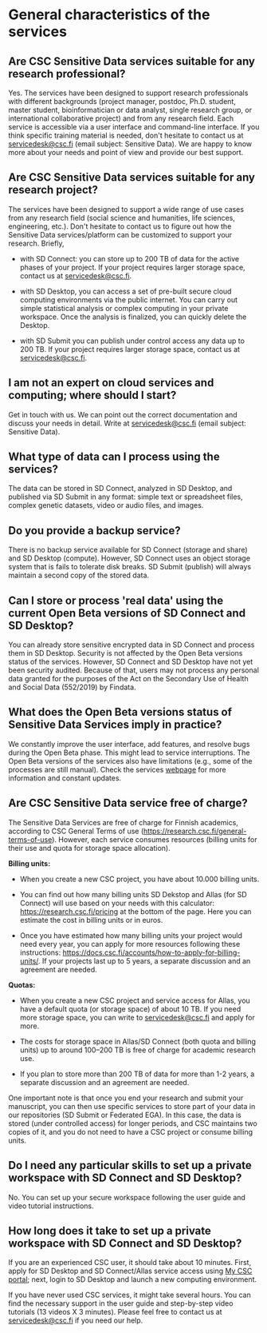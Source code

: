 # General characteristics of the services

## Are CSC Sensitive Data services suitable for any research professional? 
Yes. The services have been designed to support research professionals with different backgrounds (project manager, postdoc, Ph.D. student, master student, bioinformatician or data analyst,  single research group, or international collaborative project) and from any research field. 
Each service is accessible via a user interface and command-line interface.
If you think specific training material is needed, don't hesitate to contact us at servicedesk@csc.fi (email subject: Sensitive Data). We are happy to know more about your needs and point of view and provide our best support. 

## Are CSC Sensitive Data services suitable for any research project? 
The services have been designed to support a wide range of use cases from any research field (social science and humanities, life sciences, engineering, etc.). 
Don't hesitate to contact us to figure out how the Sensitive Data services/platform can be customized to support your research.
Briefly, 

* with SD Connect: you can store up to 200 TB of data for the active phases of your project. If your project requires larger storage space, contact us at servicedesk@csc.fi.

* with SD Desktop, you can access a set of pre-built secure cloud computing environments via the public internet. You can carry out simple statistical analysis or complex computing in your private workspace. Once the analysis is finalized, you can quickly delete the Desktop.

*  with SD Submit you can publish under control access any data up to 200 TB. If your project requires larger storage space, contact us at servicedesk@csc.fi.



## I am not an expert on cloud services and computing; where should I start?
Get in touch with us. We can point out the correct documentation and discuss your needs in detail. Write at servicedesk@csc.fi (email subject: Sensitive Data). 

## What type of data can I process using the services?
The data can be stored in SD Connect, analyzed in SD Desktop, and published via SD Submit in any format: simple text or spreadsheet files, complex genetic datasets, video or audio files, and images.

## Do you provide a backup service?
There is no backup service available for SD Connect (storage and share) and SD Desktop (compute). However, SD Connect uses an object storage system that is fails to tolerate disk breaks. SD Submit (publish) will always maintain a second copy of the stored data.

## Can I  store or process 'real data' using the current Open Beta versions of SD Connect and SD Desktop?
You can already store sensitive encrypted data in SD Connect and process them in SD Desktop. Security is not affected by the Open Beta versions status of the services.
However, SD Connect and SD Desktop have not yet been security audited. Because of that, users may not process any personal data granted for the purposes of the Act on the Secondary Use of Health and Social Data (552/2019) by Findata.

## What does the Open Beta versions status of Sensitive Data Services imply in practice?
We constantly improve the user interface, add features, and resolve bugs during the Open Beta phase. This might lead to service interruptions. The Open Beta versions of the services also have limitations (e.g., some of the processes are still manual). Check the services [webpage](https://research.csc.fi/sensitive-data-services-future-development) for more information and constant updates. 


## Are CSC Sensitive Data service free of charge?
The Sensitive Data Services are free of charge for Finnish academics, according to CSC General Terms of use (https://research.csc.fi/general-terms-of-use). However, each service consumes resources  (billing units for their use and quota for storage space allocation). 

**Billing units:**

* When you create a new CSC project, you have about 10.000 billing units. 

* You can find out how many billing units SD Dekstop and Allas (for SD Connect) will use based on your needs with this calculator: https://research.csc.fi/pricing at the bottom of the page. Here you can estimate the cost in billing units or in euros.

* Once you have estimated how many billing units your project would need every year, you can apply for more resources following these instructions:  https://docs.csc.fi/accounts/how-to-apply-for-billing-units/. If your projects last up to 5 years, a separate discussion and an agreement are needed. 

**Quotas:**

* When you create a new CSC project and service access for Allas, you have a default quota (or storage space) of about 10 TB. If you need more storage space, you can write to servicedesk@csc.fi and apply for more. 

* The costs for storage space in Allas/SD Connect (both quota and billing units) up to around 100–200 TB is free of charge for academic research use. 

* If you plan to store more than 200 TB of data for more than 1-2 years, a separate discussion and an agreement are needed.

One important note is that once you end your research and submit your manuscript, you can then use specific services to store part of your data in our repositories (SD Submit or Federated EGA). In this case, the data is stored (under controlled access) for longer periods, and  CSC maintains two copies of it, and you do not need to have a CSC project or consume billing units.


## Do I need any particular skills to set up a private workspace with SD Connect and SD Desktop?

No. You can set up your secure workspace following the user guide and video tutorial instructions.


## How long does it take to set up a private workspace with SD Connect and SD Desktop?

If you are an experienced CSC user, it should take about 10 minutes. First, apply for SD Desktop and SD Connect/Allas service access using [My CSC portal](https://my.csc.fi); next, login to SD Desktop and launch a new computing environment.
 
If you have never used CSC services,  it might take several hours. You can find the necessary support in the user guide and step-by-step video tutorials (13 videos X 3 minutes). Please feel free to contact us at servicedesk@csc.fi if you need our help. 


